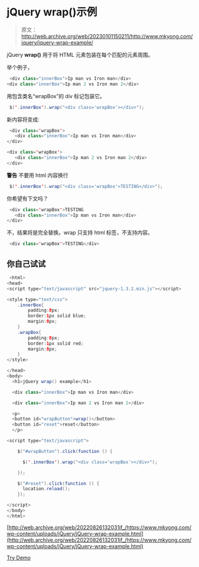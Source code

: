 # jQuery wrap()示例

> 原文：<http://web.archive.org/web/20230101150211/http://www.mkyong.com/jquery/jquery-wrap-example/>

jQuery **wrap()** 用于将 HTML 元素包装在每个匹配的元素周围。

举个例子，

```java
 <div class="innerBox">Ip man vs Iron man</div>
<div class="innerBox">Ip man 2 vs Iron man 2</div> 
```

用包含类名“wrapBox”的 div 标记包装它。

```java
 $('.innerBox').wrap("<div class='wrapBox'></div>"); 
```

新内容将变成:

```java
 <div class='wrapBox'>
   <div class="innerBox">Ip man vs Iron man</div>
</div>

<div class='wrapBox'>
   <div class="innerBox">Ip man 2 vs Iron man 2</div>
</div> 
```

**警告**
不要用 html 内容换行

```java
 $('.innerBox').wrap("<div class='wrapBox'>TESTING</div>"); 
```

你希望有下文吗？

```java
 <div class='wrapBox'>TESTING
   <div class="innerBox">Ip man vs Iron man</div>
</div> 
```

不，结果将是完全替换。wrap 只支持 html 标签，不支持内容。

```java
 <div class='wrapBox'>TESTING</div> 
```

## 你自己试试

```java
 <html>
<head>
<script type="text/javascript" src="jquery-1.3.2.min.js"></script>

<style type="text/css">
	.innerBox{
		padding:8px;
		border:1px solid blue;
		margin:8px;
	}
	.wrapBox{
		padding:8px;
		border:1px solid red;
		margin:8px;
	}
</style>

</head>
<body>
  <h1>jQuery wrap() example</h1>

  <div class="innerBox">Ip man vs Iron man</div>

  <div class="innerBox">Ip man 2 vs Iron man 2</div>

  <p>
  <button id="wrapButton">wrap()</button>
  <button id="reset">reset</button>
  </p>

<script type="text/javascript">

    $("#wrapButton").click(function () {

	  $('.innerBox').wrap("<div class='wrapBox'></div>");

    });

	$("#reset").click(function () {
	  location.reload();
    });

</script>
</body>
</html> 
```

[http://web.archive.org/web/20220826132031if_/https://www.mkyong.com/wp-content/uploads/jQuery/jQuery-wrap-example.html](http://web.archive.org/web/20220826132031if_/https://www.mkyong.com/wp-content/uploads/jQuery/jQuery-wrap-example.html)

[Try Demo](http://web.archive.org/web/20220826132031/http://www.mkyong.com/wp-content/uploads/jQuery/jQuery-wrap-example.html)<input type="hidden" id="mkyong-current-postId" value="5155">